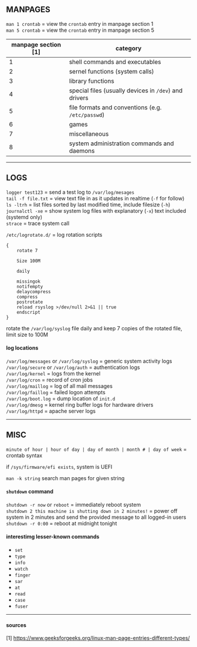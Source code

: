
## MANPAGES

`man 1 crontab` = view the `crontab` entry in manpage section 1  
`man 5 crontab` = view the `crontab` entry in manpage section 5

| manpage section [1] | category                                              |
|---------------------|-------------------------------------------------------|
| 1	              | shell commands and executables                        |
| 2                   |	sernel functions (system calls)                       |
| 3                   |	library functions                                     |
| 4                   |	special files (usually devices in `/dev`) and drivers |
| 5	              | file formats and conventions (e.g. `/etc/passwd`)     |
| 6	              | games                                                 |
| 7	              | miscellaneous                                         |
| 8	              | system administration commands and daemons            |


---
## LOGS

`logger test123`   = send a test log to `/var/log/mesages`  
`tail -f file.txt` = view text file in as it updates in realtime (`-f` for follow)  
`ls -ltrh`         = list files sorted by last modified time, include filesize (`-h`)  
`journalctl -xe`   = show system log files with explanatory (`-x`) text included (systemd only)  
`strace`           = trace system call


`/etc/logrotate.d/` = log rotation scripts 
```
{ 
    rotate 7 

    Size 100M 

    daily 

    missingok 
    notifempty 
    delaycompress 
    compress 
    postrotate 
    reload rsyslog >/dev/null 2>&1 || true 
    endscript 
}
```
rotate the `/var/log/syslog` file daily and keep 7 copies of the rotated file, limit size to 100M 

#### log locations

`/var/log/messages` or `/var/log/syslog` = generic system activity logs  
`/var/log/secure` or `/var/log/auth`     = authentication logs  
`/var/log/kernel`                        = logs from the kernel  
`/var/log/cron`                          = record of cron jobs  
`/var/log/maillog`                       = log of all mail messages  
`/var/log/faillog`                       = failed logon attempts  
`/var/log/boot.log`                      = dump location of `init.d`  
`/var/log/dmesg`                         = kernel ring buffer logs for hardware drivers  
`/var/log/httpd`                         = apache server logs


---
## MISC

`minute of hour | hour of day | day of month | month # | day of week` = crontab syntax 

if `/sys/firmware/efi exists`, system is UEFI 

`man -k string` search man pages for given string 

#### `shutdown` command

`shutdown -r now` or `reboot`                            = immediately reboot system  
`shutdown 2 this machine is shutting down in 2 minutes!` = power off system in 2 minutes and send the provided message to all logged-in users  
`shutdown -r 0:00`                                       = reboot at midnight tonight

#### interestimg lesser-known commands

- `set` 
- `type`
- `info`  
- `watch` 
- `finger`
- `sar` 
- `at` 
- `read` 
- `case` 
- `fuser`

---
#### sources

[1] https://www.geeksforgeeks.org/linux-man-page-entries-different-types/
